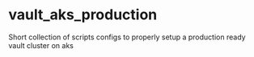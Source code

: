 # vault_aks_production
Short collection of scripts configs to properly setup a production ready vault cluster on aks
